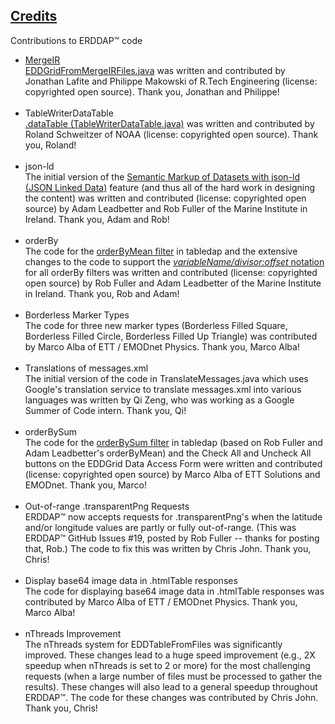 [Credits](#credits)
-------------------
Contributions to ERDDAP™ code
*   [MergeIR](#submittedCode)  
    [EDDGridFromMergeIRFiles.java](https://erddap.github.io/setupDatasetsXml.html#EDDGridFromMergeIRFiles) was written and contributed by Jonathan Lafite and Philippe Makowski of R.Tech Engineering (license: copyrighted open source). Thank you, Jonathan and Philippe!  
     
*   TableWriterDataTable  
    [.dataTable (TableWriterDataTable.java)](https://coastwatch.pfeg.noaa.gov/erddap/tabledap/documentation.html#fileType) was written and contributed by Roland Schweitzer of NOAA (license: copyrighted open source). Thank you, Roland!  
     
*   json-ld  
    The initial version of the [Semantic Markup of Datasets with json-ld (JSON Linked Data)](#jsonld) feature (and thus all of the hard work in designing the content) was written and contributed (license: copyrighted open source) by Adam Leadbetter and Rob Fuller of the Marine Institute in Ireland. Thank you, Adam and Rob!  
     
*   orderBy  
    The code for the [orderByMean filter](https://coastwatch.pfeg.noaa.gov/erddap/tabledap/documentation.html#orderByMean) in tabledap and the extensive changes to the code to support the [_variableName/divisor:offset_ notation](https://coastwatch.pfeg.noaa.gov/erddap/tabledap/documentation.html#orderByDivisorOptions) for all orderBy filters was written and contributed (license: copyrighted open source) by Rob Fuller and Adam Leadbetter of the Marine Institute in Ireland. Thank you, Rob and Adam!  
     
*   Borderless Marker Types  
    The code for three new marker types (Borderless Filled Square, Borderless Filled Circle, Borderless Filled Up Triangle) was contributed by Marco Alba of ETT / EMODnet Physics. Thank you, Marco Alba!  
     
*   Translations of messages.xml  
    The initial version of the code in TranslateMessages.java which uses Google's translation service to translate messages.xml into various languages was written by Qi Zeng, who was working as a Google Summer of Code intern. Thank you, Qi!  
     
*   orderBySum  
    The code for the [orderBySum filter](https://coastwatch.pfeg.noaa.gov/erddap/tabledap/documentation.html#orderBySum) in tabledap (based on Rob Fuller and Adam Leadbetter's orderByMean) and the Check All and Uncheck All buttons on the EDDGrid Data Access Form were written and contributed (license: copyrighted open source) by Marco Alba of ETT Solutions and EMODnet. Thank you, Marco!  
     
*   Out-of-range .transparentPng Requests  
    ERDDAP™ now accepts requests for .transparentPng's when the latitude and/or longitude values are partly or fully out-of-range. (This was ERDDAP™ GitHub Issues #19, posted by Rob Fuller -- thanks for posting that, Rob.) The code to fix this was written by Chris John. Thank you, Chris!  
     
*   Display base64 image data in .htmlTable responses  
    The code for displaying base64 image data in .htmlTable responses was contributed by Marco Alba of ETT / EMODnet Physics. Thank you, Marco Alba!  
     
*   nThreads Improvement  
    The nThreads system for EDDTableFromFiles was significantly improved. These changes lead to a huge speed improvement (e.g., 2X speedup when nThreads is set to 2 or more) for the most challenging requests (when a large number of files must be processed to gather the results). These changes will also lead to a general speedup throughout ERDDAP™. The code for these changes was contributed by Chris John. Thank you, Chris!  
